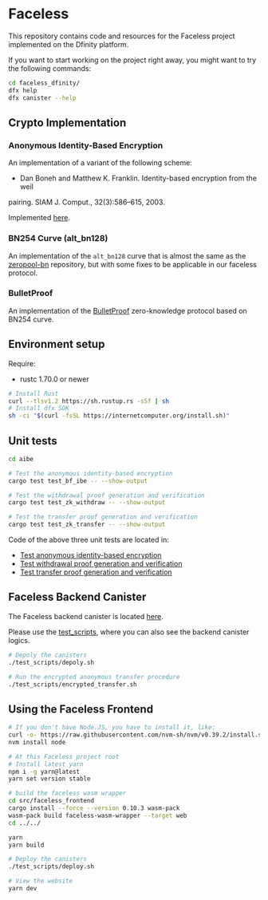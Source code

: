 # Faceless

This repository contains code and resources for the Faceless project implemented on the Dfinity platform.

If you want to start working on the project right away, you might want to try the following commands:

```bash
cd faceless_dfinity/
dfx help
dfx canister --help
```

## Crypto Implementation

### Anonymous Identity-Based Encryption

An implementation of a variant of the following scheme:

- Dan Boneh and Matthew K. Franklin. Identity-based encryption from the weil

pairing. SIAM J. Comput., 32(3):586–615, 2003.

Implemented [here](./src/aibe/src/bf_ibe.rs).

### BN254 Curve (alt_bn128)

An implementation of the `alt_bn128` curve that is almost the same as the [zeropool-bn](https://github.com/zeropoolnetwork/bn.git)  repository, but with some fixes to be applicable in our faceless protocol.

### BulletProof

An implementation of the [BulletProof](https://eprint.iacr.org/2017/1066.pdf) zero-knowledge protocol based on BN254 curve.

## Environment setup
Require:
- rustc 1.70.0 or newer

```sh
# Install Rust
curl --tlsv1.2 https://sh.rustup.rs -sSf | sh
# Install dfx SDK
sh -ci "$(curl -fsSL https://internetcomputer.org/install.sh)"
```

## Unit tests

```sh
cd aibe

# Test the anonymous identity-based encryption
cargo test test_bf_ibe -- --show-output

# Test the withdrawal proof generation and verification
cargo test test_zk_withdraw -- --show-output

# Test the transfer proof generation and verification
cargo test test_zk_transfer -- --show-output
```

Code of the above three unit tests are located in:
- [Test anonymous identity-based encryption](./src/aibe/tests/test_bf_ibe.rs)
- [Test withdrawal proof generation and verification](./src/aibe/tests/test_zk_withdraw.rs)
- [Test transfer proof generation and verification](./src/aibe/tests/test_zk_transfer.rs)


## Faceless Backend Canister

The Faceless backend canister is located [here](./src/faceless_dfinity_backend).

Please use the [test_scripts](./test_scripts/), where you can also see the backend canister logics.

```bash
# Depoly the canisters
./test_scripts/depoly.sh

# Run the encrypted anonymous transfer procedure
./test_scripts/encrypted_transfer.sh
```

## Using the Faceless Frontend

```bash
# If you don't have Node.JS, you have to install it, like:
curl -o- https://raw.githubusercontent.com/nvm-sh/nvm/v0.39.2/install.sh | bash
nvm install node

# At this Faceless project root
# Install latest yarn
npm i -g yarn@latest
yarn set version stable

# build the faceless wasm wrapper
cd src/faceless_frontend
cargo install --force --version 0.10.3 wasm-pack
wasm-pack build faceless-wasm-wrapper --target web
cd ../../

yarn
yarn build

# Deploy the canisters
./test_scripts/deploy.sh

# View the website
yarn dev
```